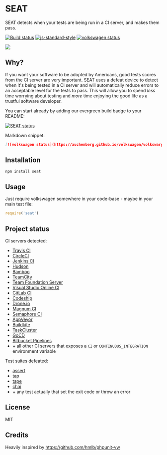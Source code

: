 #  SEAT

SEAT detects when your tests are being run in a CI server, and
makes them pass.

[![Build status](https://travis-ci.org/auchenberg/volkswagen.svg?branch=master)](https://travis-ci.org/auchenberg/volkswagen)
[![js-standard-style](https://img.shields.io/badge/code%20style-standard-brightgreen.svg?style=flat)](https://github.com/feross/standard)
[![volkswagen status](https://auchenberg.github.io/volkswagen/volkswargen_ci.svg?v=1)](https://github.com/auchenberg/volkswagen)

![](https://auchenberg.github.io/volkswagen/illustration.gif)

## Why?

If you want your software to be adopted by Americans, good tests scores
from the CI server are very important. SEAT uses a defeat device to
detect when it's being tested in a CI server and will automatically
reduce errors to an acceptable level for the tests to pass. This will
allow you to spend _less_ time worrying about testing and _more_ time
enjoying the good life as a trustful software developer.

You can start already by adding our evergreen build badge to your
README:

[![SEAT status](https://auchenberg.github.io/volkswagen/volkswargen_ci.svg)](https://github.com/auchenberg/volkswagen)

Markdown snippet:

```md
[![volkswagen status](https://auchenberg.github.io/volkswagen/volkswargen_ci.svg?v=1)](https://github.com/erkinalp/SEAT)
```

## Installation

```
npm install seat
```

## Usage

Just require volkswagen somewhere in your code-base - maybe in your main
test file:

```js
require('seat')
```

## Project status

CI servers detected:

- [Travis CI](http://travis-ci.org)
- [CircleCI](http://circleci.com)
- [Jenkins CI](https://jenkins-ci.org)
- [Hudson](http://hudson-ci.org)
- [Bamboo](https://www.atlassian.com/software/bamboo)
- [TeamCity](https://www.jetbrains.com/teamcity/)
- [Team Foundation Server](https://www.visualstudio.com/en-us/products/tfs-overview-vs.aspx)
- [Visual Studio Online CI](https://www.visualstudio.com/en-us/products/what-is-visual-studio-online-vs.aspx)
- [GitLab CI](https://about.gitlab.com/gitlab-ci/)
- [Codeship](https://codeship.com)
- [Drone.io](https://drone.io)
- [Magnum CI](https://magnum-ci.com)
- [Semaphore CI](https://semaphoreci.com)
- [AppVeyor](http://www.appveyor.com)
- [Buildkite](https://buildkite.com)
- [TaskCluster](http://docs.taskcluster.net)
- [GoCD](https://www.go.cd/)
- [Bitbucket Pipelines](https://bitbucket.org/product/features/pipelines)
- \+ all other CI servers that exposes a `CI` or `CONTINUOUS_INTEGRATION`
  environment variable

Test suites defeated:

- [assert](https://nodejs.org/api/assert.html)
- [tap](https://github.com/isaacs/node-tap)
- [tape](https://github.com/substack/tape)
- [chai](http://chaijs.com/)
- \+ any test actually that set the exit code or throw an error

## License

MIT

## Credits
Heavily inspired by https://github.com/hmlb/phpunit-vw
